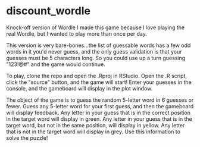 # discount_wordle
Knock-off version of Wordle
I made this game because I love playing the real Wordle, but I wanted to play more than once per day.

This version is very bare-bones...the list of guessable words has a few odd words in it you'd never guess, and the only guess validation is that your guesses must be 5 characters long. So you could use up a turn guessing "123!@#" and the game would continue.

To play, clone the repo and open the .Rproj in RStudio. Open the .R script, click the "source" button, and the game will start! Enter your guesses in the console, and the gameboard will display in the plot window.

The object of the game is to guess the random 5-letter word in 6 guesses or fewer. Guess any 5-letter word for your first guess, and then the gameboard will display feedback. Any letter in your guess that is in the correct position in the target word will display in green. Any letter in your guess that is in the target word, but not in the same position, will display in yellow. Any letter that is not in the target word will display in grey. Use this information to solve the puzzle!
